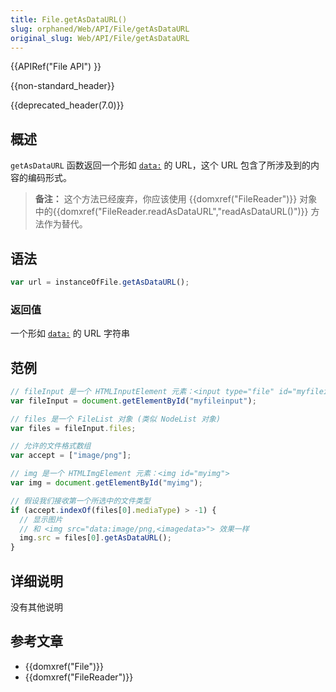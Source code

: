 ```yaml
---
title: File.getAsDataURL()
slug: orphaned/Web/API/File/getAsDataURL
original_slug: Web/API/File/getAsDataURL
---
```

{{APIRef("File API") }}

{{non-standard_header}}

{{deprecated_header(7.0)}}

## 概述

`getAsDataURL` 函数返回一个形如 [`data:`](/zh-CN/docs/data_URIs) 的 URL，这个 URL 包含了所涉及到的内容的编码形式。

> **备注：** 这个方法已经废弃，你应该使用 {{domxref("FileReader")}} 对象中的{{domxref("FileReader.readAsDataURL","readAsDataURL()")}} 方法作为替代。

## 语法

```js
var url = instanceOfFile.getAsDataURL();
```

### 返回值

一个形如 [`data:`](/zh-CN/docs/data_URIs) 的 URL 字符串

## 范例

```js
// fileInput 是一个 HTMLInputElement 元素：<input type="file" id="myfileinput" multiple>
var fileInput = document.getElementById("myfileinput");

// files 是一个 FileList 对象 (类似 NodeList 对象)
var files = fileInput.files;

// 允许的文件格式数组
var accept = ["image/png"];

// img 是一个 HTMLImgElement 元素：<img id="myimg">
var img = document.getElementById("myimg");

// 假设我们接收第一个所选中的文件类型
if (accept.indexOf(files[0].mediaType) > -1) {
  // 显示图片
  // 和 <img src="data:image/png,<imagedata>"> 效果一样
  img.src = files[0].getAsDataURL();
}
```

## 详细说明

没有其他说明

## 参考文章

- {{domxref("File")}}
- {{domxref("FileReader")}}
